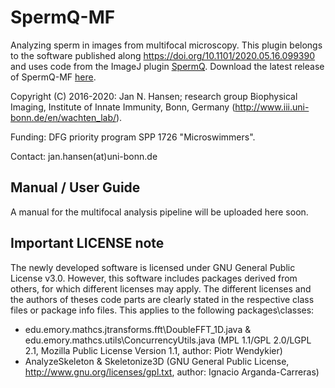 # SpermQ-MF
Analyzing sperm in images from multifocal microscopy. This plugin belongs to the software published along https://doi.org/10.1101/2020.05.16.099390 and uses code from the ImageJ plugin [SpermQ](https://github.com/hansenjn/SpermQ). Download the latest release of SpermQ-MF [here](https://github.com/hansenjn/SpermQ-MF/releases/).

Copyright (C) 2016-2020: Jan N. Hansen; research group Biophysical Imaging, Institute of Innate Immunity, Bonn, Germany (http://www.iii.uni-bonn.de/en/wachten_lab/).

Funding: DFG priority program SPP 1726 "Microswimmers".

Contact: jan.hansen(at)uni-bonn.de

## Manual / User Guide
A manual for the multifocal analysis pipeline will be uploaded here soon.

## Important LICENSE note
The newly developed software is licensed under GNU General Public License v3.0. However, this software includes packages derived from others, for which different licenses may apply. The different licenses and the authors of theses code parts are clearly stated in the respective class files or package info files. This applies to the following packages\classes:
- edu.emory.mathcs.jtransforms.fft\DoubleFFT_1D.java & edu.emory.mathcs.utils\ConcurrencyUtils.java (MPL 1.1/GPL 2.0/LGPL 2.1, Mozilla Public License Version 1.1, author: Piotr Wendykier)
- AnalyzeSkeleton & Skeletonize3D (GNU General Public License, http://www.gnu.org/licenses/gpl.txt, author: Ignacio Arganda-Carreras)

